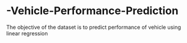 # -Vehicle-Performance-Prediction
The objective of the dataset is to predict performance of vehicle using linear regression
